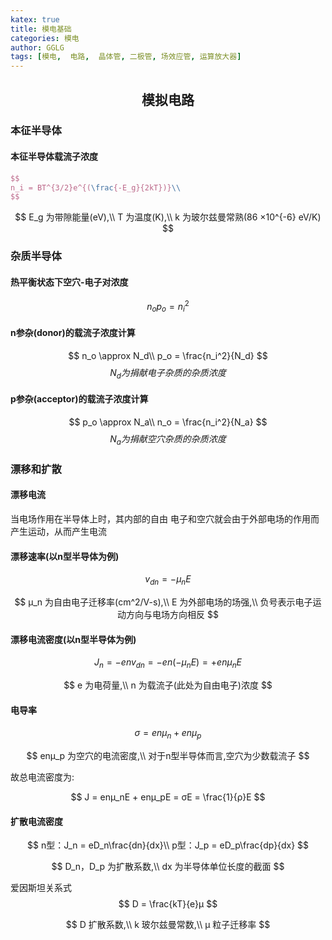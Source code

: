 ```yaml
---
katex: true
title: 模电基础
categories: 模电
author: GGLG
tags: [模电,  电路,  晶体管, 二极管, 场效应管, 运算放大器]
---
```


## <center>模拟电路

### 本征半导体

#### 本征半导体载流子浓度
```latex
$$
n_i = BT^{3/2}e^{(\frac{-E_g}{2kT})}\\
$$
```
$$
E_g 为带隙能量(eV),\\
T 为温度(K),\\
k 为玻尔兹曼常熟(86 ×10^{-6} eV/K)
$$

### 杂质半导体

#### 热平衡状态下空穴-电子对浓度
$$
n_o p_o = n_i^2
$$

#### n参杂(donor)的载流子浓度计算
$$
n_o \approx N_d\\
p_o = \frac{n_i^2}{N_d}
$$
$$
N_d 为捐献电子杂质的杂质浓度
$$

#### p参杂(acceptor)的载流子浓度计算
$$
p_o \approx N_a\\
n_o = \frac{n_i^2}{N_a}
$$
$$
N_a 为捐献空穴杂质的杂质浓度
$$

### 漂移和扩散

#### 漂移电流

<p>当电场作用在半导体上时，其内部的自由
电子和空穴就会由于外部电场的作用而产生运动，从而产生电流</p>

#### 漂移速率(以n型半导体为例)
$$
v_{dn} = -μ_nE
$$

$$
μ_n 为自由电子迁移率(cm^2/V-s),\\
E 为外部电场的场强,\\
负号表示电子运动方向与电场方向相反
$$

#### 漂移电流密度(以n型半导体为例)
$$
J_n = -env_{dn} = -en(-μ_nE) = +enμ_nE
$$

$$
e 为电荷量,\\
n 为载流子(此处为自由电子)浓度
$$

#### 电导率
$$
σ = enμ_n + enμ_p
$$

$$
enμ_p 为空穴的电流密度,\\
对于n型半导体而言,空穴为少数载流子
$$

<p>故总电流密度为:</p>

$$
J = enμ_nE + enμ_pE = σE = \frac{1}{ρ}E
$$

#### 扩散电流密度

$$
n型：J_n = eD_n\frac{dn}{dx}\\
p型：J_p = eD_p\frac{dp}{dx} 
$$

$$
D_n，D_p 为扩散系数,\\
dx 为半导体单位长度的截面
$$

爱因斯坦关系式
$$
D = \frac{kT}{e}μ
$$

$$
D 扩散系数,\\
k 玻尔兹曼常数,\\
μ 粒子迁移率
$$